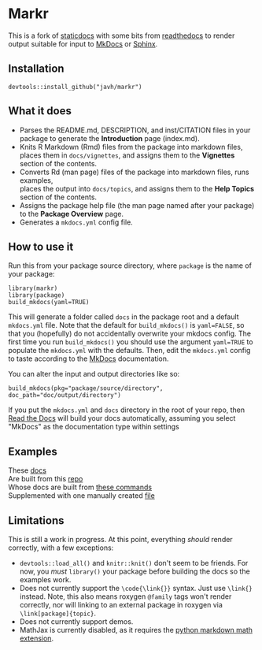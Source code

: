 # Markr

This is a fork of [staticdocs](https://github.com/hadley/staticdocs) with some bits from [readthedocs](https://github.com/sahilseth/readthedocs) to render output suitable for 
input to [MkDocs](http://www.mkdocs.org) or [Sphinx](https://www.sphinx-doc.org).

## Installation

```
devtools::install_github("javh/markr")
```

## What it does

* Parses the README.md, DESCRIPTION, and inst/CITATION files in your package to generate
  the **Introduction** page (index.md).
* Knits R Markdown (Rmd) files from the package into markdown files, places them in
  `docs/vignettes`, and assigns them to the **Vignettes** section of the contents.
* Converts Rd (man page) files of the package into markdown files, runs examples,  
  places the output into `docs/topics`, and assigns them to the **Help Topics** 
  section of the contents.
* Assigns the package  help file (the man page named after your package) to
  the **Package Overview** page.
* Generates a `mkdocs.yml` config file.

## How to use it

Run this from your package source directory, where `package` is the name of your package:

```
library(markr)
library(package)
build_mkdocs(yaml=TRUE)
```

This will generate a folder called `docs` in the package root and a default `mkdocs.yml` file.
Note that the default for `build_mkdocs()` is `yaml=FALSE`, so that you (hopefully) do not 
accidentally overwrite your mkdocs config. The first time you run `build_mkdocs()` you should 
use the argument `yaml=TRUE` to populate the `mkdocs.yml` with the defaults. Then, edit the
`mkdocs.yml` config to taste according to the [MkDocs](http://www.mkdocs.org) documentation.

You can alter the input and output directories like so:

```
build_mkdocs(pkg="package/source/directory", doc_path="doc/output/directory")
```

If you put the `mkdocs.yml` and `docs` directory in the root of your repo, then 
[Read the Docs](http://readthedocs.org) will build your docs automatically, assuming you 
select "MkDocs" as the documentation type within settings

## Examples

These [docs](http://alakazam.readthedocs.org)  
Are built from this [repo](https://bitbucket.org/kleinstein/alakazam)  
Whose docs are built from [these commands](https://bitbucket.org/kleinstein/alakazam/src/master/inst/markr/build.R)  
Supplemented with one manually created [file](https://bitbucket.org/kleinstein/alakazam/src/master/docs/install.md)

## Limitations

This is still a work in progress. At this point, everything *should* render correctly, 
with a few exceptions:

* `devtools::load_all()` and `knitr::knit()` don't seem to be friends. For now, you
  *must* `library()` your package before building the docs so the examples work.
* Does not currently support the `\code{\link{}}` syntax.  Just use `\link{}` instead. 
  Note, this also means roxygen `@family` tags won't render correctly, nor will linking to
  an external package in roxygen via `\link[package]{topic}`.
* Does not currently support demos.
* MathJax is currently disabled, as it requires the 
  [python markdown math extension](https://github.com/mitya57/python-markdown-math).

